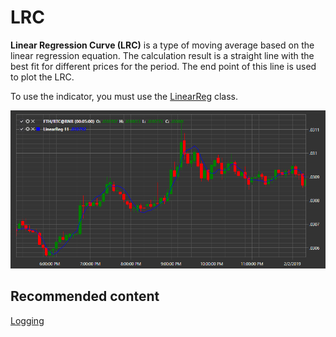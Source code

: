 # LRC

**Linear Regression Curve (LRC)** is a type of moving average based on the linear regression equation. The calculation result is a straight line with the best fit for different prices for the period. The end point of this line is used to plot the LRC. 

To use the indicator, you must use the [LinearReg](xref:StockSharp.Algo.Indicators.LinearReg) class. 

![IndicatorLinearReg](../../../../images/indicatorlinearreg.png)

## Recommended content

[Logging](../../logging.md)
